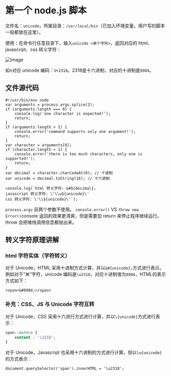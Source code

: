 # 第一个 node.js 脚本
文件名：`unicode`，所属目录：`/usr/local/bin`（已加入环境变量，用户写的脚本一般都放在这里）。

使用：在命令行任意目录下，输入`unicode <单个字符>`，返回对应的 html、javascript、css 转义字符：

![image](https://user-images.githubusercontent.com/11813936/179329127-aa5e9bd6-c742-4d23-8451-413098b05ae9.png)

如`⌘`对应 unicode 编码：`U+2318`。2318是十六进制，对应的十进制是`8984`。

## 文件源代码

```Shell
#!/usr/bin/env node
var arguments = process.argv.splice(2);
if (arguments.length === 0) {
    console.log('one character is expected!');
    return;
}
if (arguments.length > 1) {
    console.error('command supports only one argument!');
    return;
}
var character = arguments[0];
if (character.length > 1) {
    console.error('there is too much characters, only one is supported!');
    return;
}
var decimal = character.charCodeAt(0); // 十进制
var unicode = decimal.toString(16); // 十六进制

console.log(`html 转义字符: &#${decimal};
javascript 转义字符: \'\\u${unicode}\'
css 转义字符: \'\\${unicode}\'`);
```

`process.argv` 前两个参数不使用。
`console.error()` VS `throw new Error()`console 返回的效果更清爽，但是需要加 return 来停止程序继续运行。throw 会把堆栈调用信息都抛出来。

## 转义字符原理讲解
### html 字符实体（字符转义）

对于 Unicode，HTML 采用十进制方式计算，并以`&#{unicode};`方式进行表示。例如对于“⌘”字符，unicode 编码是`\u2318`，对应十进制值为`8984`，HTML的表示方式如下：

`<span>&#8984;</span>`

### 补充：CSS、JS 与 Unicode 字符互转

对于 Unicode，CSS 采用十六进行方式进行计算，并以`\{unicode}`方式进行表示：

```css
span::before {
    content : '\2318';
}
```

对于 Unicode，Javascript 也采用十六进制的方式进行计算，但以`\u{unicode}`的方式表示：

`document.querySelector('span').innerHTML = '\u2318';`
